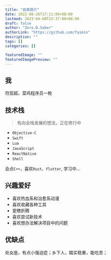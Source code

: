 ```yaml
---
title: "自我简介"
date: 2022-08-26T17:11:09+08:00
lastmod: 2023-04-08T23:37:00+08:00
draft: false
author: "Zero.D.Saber"
authorLink: "https://github.com/faimin"
description: ""
tags: []
categories: []

featuredImage: ""
featuredImagePreview: ""
---
```


## 我

符现超，菜鸡程序员一枚

## 技术栈

> 有向全栈发展的想法，正在修行中

-   `Objective-C`
-   `Swift`
-   `Lua`
-   `JavaScript`
-   `ReactNative`
-   `Shell`

会点`C++`，喜欢`Rust`、`Flutter`, 学习中...

## 兴趣爱好

-   喜欢热血系和治愈系动漫
-   喜欢收藏各种工具
-   爱瞎折腾
-   喜欢尝试新技术
-   喜欢想办法解决项目中的问题

## 优缺点

处女座，有点小强迫症；乡下人，踏实稳重，能吃苦；
